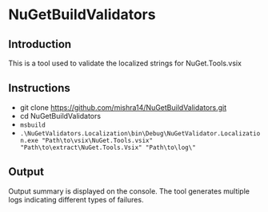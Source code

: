 # NuGetBuildValidators

## Introduction
This is a tool used to validate the localized strings for NuGet.Tools.vsix

## Instructions

* git clone https://github.com/mishra14/NuGetBuildValidators.git
* cd NuGetBuildValidators
* `msbuild`
* `.\NuGetValidators.Localization\bin\Debug\NuGetValidator.Localization.exe "Path\to\vsix\NuGet.Tools.vsix" "Path\to\extract\NuGet.Tools.Vsix" "Path\to\log\"`

## Output
Output summary is displayed on the console. The tool generates multiple logs indicating different types of failures.
